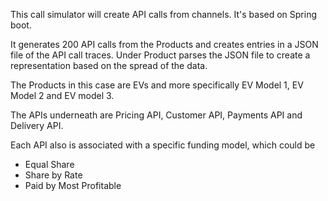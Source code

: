 This call simulator will create API calls from channels. It's based on Spring boot.

It generates 200 API calls from the Products and creates entries in a JSON file of the API call traces. Under Product parses the JSON file to create a representation based on the spread of the data.

The Products in this case are EVs and more specifically EV Model 1, EV Model 2 and EV model 3.

The APIs underneath are Pricing API, Customer API, Payments API and Delivery API. 

Each API also is associated with a specific funding model, which could be 
- Equal Share
- Share by Rate
- Paid by Most Profitable